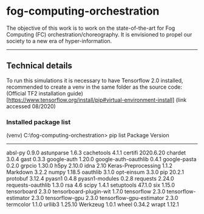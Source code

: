 # fog-computing-orchestration

The objective of this work is to work on the state-of-the-art for Fog Computing (FC) orchestration/choreography. It is envisioned to propel our society to a new era of hyper-information.


---


## Technical details

To run this simulations it is necessary to have Tensorflow 2.0 installed, recommended to create a venv in the same folder as the source code:
(Official TF2 installation guide)[https://www.tensorflow.org/install/pip#virtual-environment-install] (link accessed 08/2020)

### Installed package list
(venv) C:\fog-computing-orchestration> pip list
Package                  Version
------------------------ ---------
absl-py                  0.9.0
astunparse               1.6.3
cachetools               4.1.1
certifi                  2020.6.20
chardet                  3.0.4
gast                     0.3.3
google-auth              1.20.0
google-auth-oauthlib     0.4.1
google-pasta             0.2.0
grpcio                   1.30.0
h5py                     2.10.0
idna                     2.10
Keras-Preprocessing      1.1.2
Markdown                 3.2.2
numpy                    1.18.5
oauthlib                 3.1.0
opt-einsum               3.3.0
pip                      20.2.1
protobuf                 3.12.4
pyasn1                   0.4.8
pyasn1-modules           0.2.8
requests                 2.24.0
requests-oauthlib        1.3.0
rsa                      4.6
scipy                    1.4.1
setuptools               47.1.0
six                      1.15.0
tensorboard              2.3.0
tensorboard-plugin-wit   1.7.0
tensorflow               2.3.0
tensorflow-estimator     2.3.0
tensorflow-gpu           2.3.0
tensorflow-gpu-estimator 2.3.0
termcolor                1.1.0
urllib3                  1.25.10
Werkzeug                 1.0.1
wheel                    0.34.2
wrapt                    1.12.1

